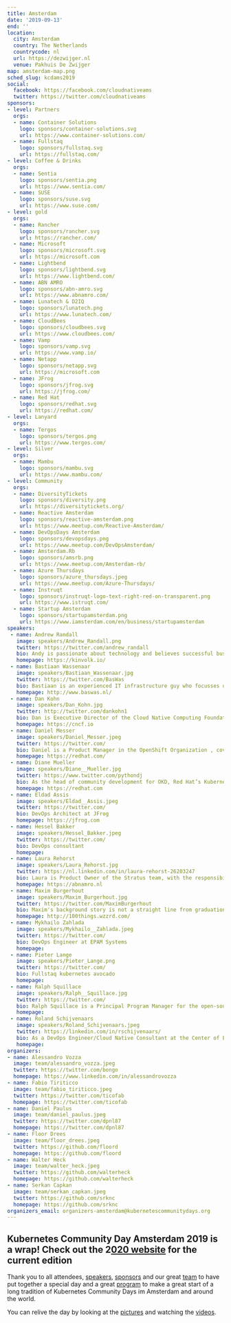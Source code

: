 ```yaml
---
title: Amsterdam
date: '2019-09-13'
end: ''
location:
  city: Amsterdam
  country: The Netherlands
  countrycode: nl
  url: https://dezwijger.nl
  venue: Pakhuis De Zwijger
map: amsterdam-map.png
sched_slug: kcdams2019
social:
  facebook: https://facebook.com/cloudnativeams
  twitter: https://twitter.com/cloudnativeams
sponsors:
- level: Partners
  orgs:
  - name: Container Solutions
    logo: sponsors/container-solutions.svg
    url: https://www.container-solutions.com/
  - name: Fullstaq
    logo: sponsors/fullstaq.svg
    url: https://fullstaq.com/
- level: Coffee & Drinks
  orgs:
  - name: Sentia
    logo: sponsors/sentia.png
    url: https://www.sentia.com/
  - name: SUSE
    logo: sponsors/suse.svg
    url: https://www.suse.com/
- level: gold
  orgs:
  - name: Rancher
    logo: sponsors/rancher.svg
    url: https://rancher.com/
  - name: Microsoft
    logo: sponsors/microsoft.svg
    url: https://microsoft.com
  - name: Lightbend
    logo: sponsors/lightbend.svg
    url: https://www.lightbend.com/
  - name: ABN AMRO
    logo: sponsors/abn-amro.svg
    url: https://www.abnamro.com/
  - name: Lunatech & D2IQ
    logo: sponsors/lunatech.png
    url: https://www.lunatech.com/
  - name: CloudBees
    logo: sponsors/cloudbees.svg
    url: https://www.cloudbees.com/
  - name: Vamp
    logo: sponsors/vamp.svg
    url: https://www.vamp.io/
  - name: Netapp
    logo: sponsors/netapp.svg
    url: https://microsoft.com
  - name: JFrog
    logo: sponsors/jfrog.svg
    url: https://jfrog.com/
  - name: Red Hat
    logo: sponsors/redhat.svg
    url: https://redhat.com/
- level: Lanyard
  orgs:
  - name: Tergos
    logo: sponsors/tergos.png
    url: https://www.tergos.com/
- level: Silver
  orgs:
  - name: Mambu
    logo: sponsors/mambu.svg
    url: https://www.mambu.com/
- level: Community
  orgs:
  - name: DiversityTickets
    logo: sponsors/diversity.png
    url: https://diversitytickets.org/
  - name: Reactive Amsterdam
    logo: sponsors/reactive-amsterdam.png
    url: https://www.meetup.com/Reactive-Amsterdam/
  - name: DevOpsDays Amsterdam
    logo: sponsors/devopsdays.png
    url: https://www.meetup.com/DevOpsAmsterdam/
  - name: Amsterdam.Rb
    logo: sponsors/amsrb.png
    url: https://www.meetup.com/Amsterdam-rb/
  - name: Azure Thursdays
    logo: sponsors/azure_thursdays.jpeg
    url: https://www.meetup.com/Azure-Thursdays/
  - name: Instruqt
    logo: sponsors/instruqt-logo-text-right-red-on-transparent.png
    url: https://www.istruqt.com/
  - name: Startup Amsterdam
    logo: sponsors/startupamsterdam.png
    url: https://www.iamsterdam.com/en/business/startupamsterdam
speakers:
 - name: Andrew Randall
   image: speakers/Andrew_Randall.png
   twitter: https://twitter.com/andrew_randall
   bio: Andy is passionate about technology and believes successful businesses deliver solutions and services that delight customers, the open source community and ecosystem partners.
   homepage: https://kinvolk.io/
 - name: Bastiaan Wassenaar
   image: speakers/Bastiaan_Wassenaar.jpg
   twitter: https://twitter.com/BasWas
   bio: Bastiaan is an experienced IT infrastructure guy who focusses on Microsoft Azure and Azure Stack.
   homepage: http://www.baswas.nl/
 - name: Dan Kohn
   image: speakers/Dan_Kohn.jpg
   twitter: http://twitter.com/dankohn1
   bio: Dan is Executive Director of the Cloud Native Computing Foundation, which sustains and integrates open source technologies like Kubernetes and Prometheus. He also helped create the Linux Foundation's Core Infrastructure Initiative as an industry-wide response to the security vulnerabilities demonstrated by Heartbleed.
   homepage: https://cncf.io
 - name: Daniel Messer
   image: speakers/Daniel_Messer.jpeg
   twitter: https://twitter.com/
   bio: Daniel is a Product Manager in the OpenShift Organization , covering various Operator-related projects and products. He’s been using OpenShift since it was rebased to Kubernetes and has a career of advocating customers and partners in Cloud and Storage Technologies.
   homepage: https://redhat.com/
 - name: Diane Mueller
   image: speakers/Diane__Mueller.jpg
   twitter: https://www.twitter.com/pythondj
   bio: As the head of community development for OKD, Red Hat’s Kubernetes distribution that powers Red Hat’s OpenShift Container Platform, Diane has grown Commons to 525+ member organizations, led over 100 companies to share their adoption journeys at the OpenShift Commons Gatherings and recorded hundreds of podcasts to teach others about cloud native and Kubernetes technologies.
   homepage: https://redhat.com
 - name: Eldad Assis
   image: speakers/Eldad__Assis.jpeg
   twitter: https://twitter.com/
   bio: DevOps Architect at JFrog
   homepage: https://jfrog.com
 - name: Hessel Bakker
   image: speakers/Hessel_Bakker.jpeg
   twitter: https://twitter.com/
   bio: DevOps consultant
   homepage: 
 - name: Laura Rehorst
   image: speakers/Laura_Rehorst.jpg
   twitter: https://nl.linkedin.com/in/laura-rehorst-26203247
   bio: Laura is Product Owner of the Stratus team, with the responsibility for the delivery and operations of the Managed Container Platform within ABN AMRO Bank.
   homepage: https://abnamro.nl
 - name: Maxim Burgerhout
   image: speakers/Maxim_Burgerhout.jpg
   twitter: https://twitter.com/MaximBurgerhout
   bio: Maxim's background story is not a straight line from graduation to current position. Instead, Maxim has worked in various fields, from law enforcement to academia, through being a consultant in several mid-size and large IT firms in the Netherlands, until ending up at Red Hat.At Red Hat, Maxim is part of the presales team in the Benelux region, as a principal solution architect, and part-time evangelist.
   homepage: http://100things.wzzrd.com/
 - name: Mykhailo Zahlada
   image: speakers/Mykhailo__Zahlada.jpeg
   twitter: https://twitter.com/
   bio: DevOps Engineer at EPAM Systems
   homepage: 
 - name: Pieter Lange
   image: speakers/Pieter_Lange.png
   twitter: https://twitter.com/
   bio: Fullstaq kubernetes avocado
   homepage: 
 - name: Ralph Squillace
   image: speakers/Ralph__Squillace.jpg
   twitter: https://twitter.com/
   bio: Ralph Squillace is a Principal Program Manager for the open-source, container-native dev and ops Kubernetes tooling built by Azure. He oversees contributions to Helm, Draft, Brigade, VS Code Kubernetes extensions, and any random thing that makes building apps in containers easier, faster, and more secure.
   homepage: 
 - name: Roland Schijvenaars
   image: speakers/Roland_Schijvenaars.jpeg
   twitter: https://linkedin.com/in/rschijvenaars/
   bio: As a DevOps Engineer/Cloud Native Consultant at the Center of Expertise Software Development responsible for making the lives of developers easy by designing and implementing scalable, reusable and easy to use solutions in hybrid and public cloud environments. Thereby helping the enterprise to accelerate their adoption of CI/CD, microservices and containerization.
   homepage: 
organizers:
- name: Alessandro Vozza
  image: team/alessandro_vozza.jpeg
  twitter: https://twitter.com/bongo
  homepage: https://www.linkedin.com/in/alessandrovozza
- name: Fabio Tiriticco
  image: team/fabio_tiriticco.jpeg
  twitter: https://twitter.com/ticofab
  homepage: https://twitter.com/ticofab
- name: Daniel Paulus
  image: team/daniel_paulus.jpeg
  twitter: https://twitter.com/dpnl87
  homepage: https://twitter.com/dpnl87
- name: Floor Drees
  image: team/floor_drees.jpeg
  twitter: https://github.com/floord
  homepage: https://github.com/floord
- name: Walter Heck
  image: team/walter_heck.jpeg
  twitter: https://github.com/walterheck
  homepage: https://github.com/walterheck
- name: Serkan Capkan
  image: team/serkan_capkan.jpeg
  twitter: https://github.com/srknc
  homepage: https://github.com/srknc
organizers_email: organizers-amsterdam@kubernetescommunitydays.org
---
```


## Kubernetes Community Day Amsterdam 2019 is a wrap! Check out the 2[020 website](https://kubernetescommunitydays.org/events/2020-amsterdam/) for the current edition

Thank you to all attendees, [speakers](speakers), [sponsors](sponsor) and our great [team](contact) to have put together a special day and a great [program](program) to make a great start of a long tradition of Kubernetes Community Days im Amsterdam and around the world. 

You can relive the day by looking at the [pictures](https://500px.com/cloudnativeams/galleries/kubernetes-community-day-amsterdam-2019) and watching the [videos](https://www.youtube.com/playlist?list=PLQGLXxvf53b0fzCwFJSLRyn88bCoFNH2G).